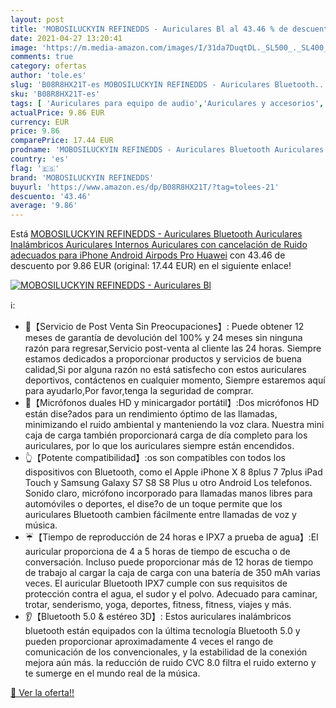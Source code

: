 ```yaml
---
layout: post
title: 'MOBOSILUCKYIN REFINEDDS - Auriculares Bl al 43.46 % de descuento'
date: 2021-04-27 13:20:41
image: 'https://m.media-amazon.com/images/I/31da7DuqtDL._SL500_._SL400_.jpg'
comments: true
category: ofertas
author: 'tole.es'
slug: 'B08R8HX21T-es MOBOSILUCKYIN REFINEDDS - Auriculares Bluetooth...'
sku: 'B08R8HX21T-es'
tags: [ 'Auriculares para equipo de audio','Auriculares y accesorios','Electrónica','iphone','mobosiluckyin refinedds', ]
actualPrice: 9.86 EUR
currency: EUR
price: 9.86
comparePrice: 17.44 EUR
prodname: 'MOBOSILUCKYIN REFINEDDS - Auriculares Bluetooth Auriculares Inalámbricos Auriculares Internos  Auriculares con cancelación de Ruido adecuados para iPhone Android Airpods Pro Huawei'
country: 'es'
flag: '🇪🇸'
brand: 'MOBOSILUCKYIN REFINEDDS'
buyurl: 'https://www.amazon.es/dp/B08R8HX21T/?tag=tolees-21'
descuento: '43.46'
average: '9.86'
---
```


Está [MOBOSILUCKYIN REFINEDDS - Auriculares Bluetooth Auriculares Inalámbricos Auriculares Internos  Auriculares con cancelación de Ruido adecuados para iPhone Android Airpods Pro Huawei](https://www.amazon.es/dp/B08R8HX21T/?tag=tolees-21) con 43.46 de descuento por 9.86 EUR (original: 17.44 EUR) en el siguiente enlace!

[![MOBOSILUCKYIN REFINEDDS - Auriculares Bl](https://m.media-amazon.com/images/I/31da7DuqtDL._SL500_._SL400_.jpg)](https://www.amazon.es/dp/B08R8HX21T/?tag=tolees-21)

ℹ️:

- 💯【Servicio de Post Venta Sin Preocupaciones】: Puede obtener 12 meses de garantía de devolución del 100% y 24 meses sin ninguna razón para regresar,Servicio post-venta al cliente las 24 horas. Siempre estamos dedicados a proporcionar productos y servicios de buena calidad,Si por alguna razón no está satisfecho con estos auriculares deportivos, contáctenos en cualquier momento, Siempre estaremos aquí para ayudarlo,Por favor,tenga la seguridad de comprar.
- 🔋【Micrófonos duales HD y minicargador portátil】:Dos micrófonos HD están dise?ados para un rendimiento óptimo de las llamadas, minimizando el ruido ambiental y manteniendo la voz clara. Nuestra mini caja de carga también proporcionará carga de día completo para los auriculares, por lo que los auriculares siempre están encendidos.
- 👆【Potente compatibilidad】:os son compatibles con todos los dispositivos con Bluetooth, como el Apple iPhone X 8 8plus 7 7plus iPad Touch y Samsung Galaxy S7 S8 S8 Plus u otro Android Los telefonos. Sonido claro, micrófono incorporado para llamadas manos libres para automóviles o deportes, el dise?o de un toque permite que los auriculares Bluetooth cambien fácilmente entre llamadas de voz y música.
- ☔【Tiempo de reproducción de 24 horas e IPX7 a prueba de agua】:El auricular proporciona de 4 a 5 horas de tiempo de escucha o de conversación. Incluso puede proporcionar más de 12 horas de tiempo de trabajo al cargar la caja de carga con una batería de 350 mAh varias veces. El auricular Bluetooth IPX7 cumple con sus requisitos de protección contra el agua, el sudor y el polvo. Adecuado para caminar, trotar, senderismo, yoga, deportes, fitness, fitness, viajes y más.
- 👂【Bluetooth 5.0 & estéreo 3D】: Estos auriculares inalámbricos bluetooth están equipados con la última tecnología Bluetooth 5.0 y pueden proporcionar aproximadamente 4 veces el rango de comunicación de los convencionales, y la estabilidad de la conexión mejora aún más. la reducción de ruido CVC 8.0 filtra el ruido externo y te sumerge en el mundo real de la música.

[🛒 Ver la oferta!!](https://www.amazon.es/dp/B08R8HX21T/?tag=tolees-21)
